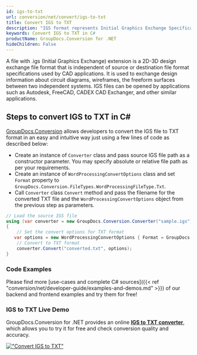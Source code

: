 ```yaml
---
id: igs-to-txt
url: conversion/net/convert/igs-to-txt
title: Convert IGS to TXT
description: "IGS format represents Initial Graphics Exchange Specification (IGES) with .igs extension. Learn how to convert IGS to TXT file programmatically in C# language using GroupDocs.Conversion for .NET library."
keywords: Convert IGS to TXT in C#
productName: GroupDocs.Conversion for .NET
hideChildren: False
---
```


A file with .igs (Initial Graphics Exchange) extension is a 2D-3D design exchange file format that is independent of source or destination file format specifications used by CAD applications. It is used to exchange design information about circuit diagrams, wireframes, the freeform surfaces between two independent systems. IGS files can be opened by applications such as Autodesk, FreeCAD, CADEX CAD Exchanger, and other similar applications.

## Steps to convert IGS to TXT in C#

[GroupDocs.Conversion](https://products.groupdocs.com/conversion/net) allows developers to convert the IGS file to TXT format in an easy and intuitive way just using a few lines of code as described below:

* Create an instance of `Converter` class and pass source IGS file path as a constructor parameter. You may specify absolute or relative file path as per your requirements. 
* Create an instance of `WordProcessingConvertOptions` class and set `Format` property to `GroupDocs.Conversion.FileTypes.WordProcessingFileType.Txt`.
* Call `Converter` class `Convert` method and pass the filename for the converted TXT file and the `WordProcessingConvertOptions` object from the previous step as parameters.

```csharp
// Load the source IGS file
using (var converter = new GroupDocs.Conversion.Converter("sample.igs"))
{
    // Set the convert options for TXT format
   var options = new WordProcessingConvertOptions { Format = GroupDocs.Conversion.FileTypes.WordProcessingFileType.Txt };
    // Convert to TXT format
    converter.Convert("converted.txt", options);
}
```

### Code Examples

Please find more [use-cases and complete C# sources]({{< ref "conversion/net/developer-guide/examples-and-demos.md" >}}) of our backend and frontend examples and try them for free!

### IGS to TXT Live Demo

GroupDocs.Conversion for .NET provides an online [**IGS to TXT converter**](https://products.groupdocs.app/conversion/igs-to-txt), which allows you to try it for free and check conversion quality and accuracy.

[!["Convert IGS to TXT"](conversion/net/images/convert-to-txt/convert-igs-to-txt.png)](https://products.groupdocs.app/conversion/igs-to-txt)